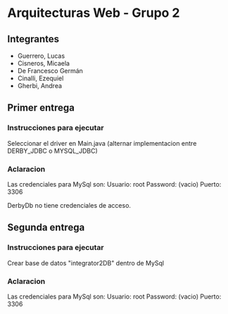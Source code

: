 # Arquitecturas Web - Grupo 2

## Integrantes

- Guerrero, Lucas
- Cisneros, Micaela
- De Francesco Germán
- Cinalli, Ezequiel
- Gherbi, Andrea

## Primer entrega

### Instrucciones para ejecutar

Seleccionar el driver en Main.java (alternar implementacion entre DERBY_JDBC o MYSQL_JDBC)

### Aclaracion

Las credenciales para MySql son:
Usuario: root
Password: (vacio)
Puerto: 3306

DerbyDb no tiene credenciales de acceso.

## Segunda entrega

### Instrucciones para ejecutar

Crear base de datos "integrator2DB" dentro de MySql
### Aclaracion

Las credenciales para MySql son:
Usuario: root
Password: (vacio)
Puerto: 3306
